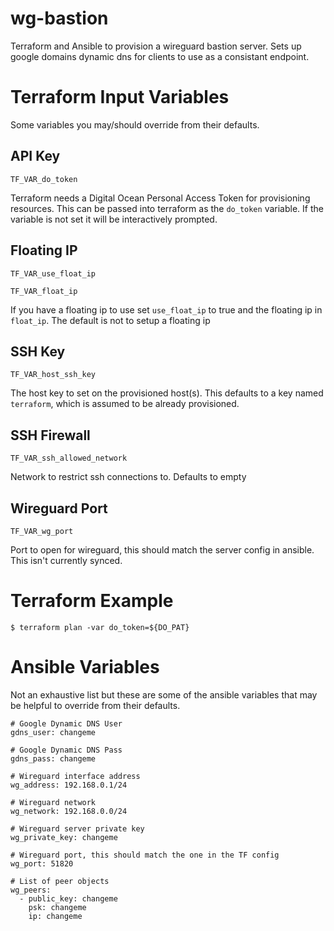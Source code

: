 # wg-bastion
Terraform and Ansible to provision a wireguard bastion server. Sets up google
domains dynamic dns for clients to use as a consistant endpoint.

# Terraform Input Variables
Some variables you may/should override from their defaults.
## API Key
`TF_VAR_do_token`

Terraform needs a Digital Ocean Personal Access Token for provisioning
resources.  This can be passed into terraform as the `do_token` variable.
If the variable is not set it will be interactively prompted.

## Floating IP
`TF_VAR_use_float_ip`

`TF_VAR_float_ip`

If you have a floating ip to use set `use_float_ip` to true and the floating 
ip in `float_ip`.  The default is not to setup a floating ip

## SSH Key
`TF_VAR_host_ssh_key`

The host key to set on the provisioned host(s). This defaults to a key named 
`terraform`, which is assumed to be already provisioned.

## SSH Firewall
`TF_VAR_ssh_allowed_network`

Network to restrict ssh connections to.  Defaults to empty

## Wireguard Port
`TF_VAR_wg_port`

Port to open for wireguard, this should match the server config in ansible. This isn't currently synced.

# Terraform Example
```
$ terraform plan -var do_token=${DO_PAT}
```

# Ansible Variables
Not an exhaustive list but these are some of the ansible variables that may be
helpful to override from their defaults.
```
# Google Dynamic DNS User
gdns_user: changeme

# Google Dynamic DNS Pass
gdns_pass: changeme
```
```
# Wireguard interface address
wg_address: 192.168.0.1/24

# Wireguard network
wg_network: 192.168.0.0/24

# Wireguard server private key
wg_private_key: changeme

# Wireguard port, this should match the one in the TF config
wg_port: 51820

# List of peer objects
wg_peers:
  - public_key: changeme
    psk: changeme
    ip: changeme
```